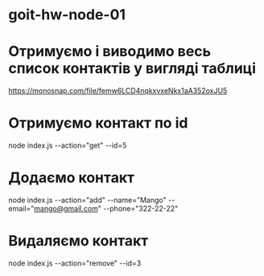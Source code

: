 # goit-hw-node-01

# Отримуємо і виводимо весь список контактів у вигляді таблиці 

https://monosnap.com/file/femw6LCD4nqkxvxeNkx1aA352oxJU5

# Отримуємо контакт по id
node index.js --action="get" --id=5

# Додаємо контакт
node index.js --action="add" --name="Mango" --email="mango@gmail.com" --phone="322-22-22"

# Видаляємо контакт
node index.js --action="remove" --id=3
